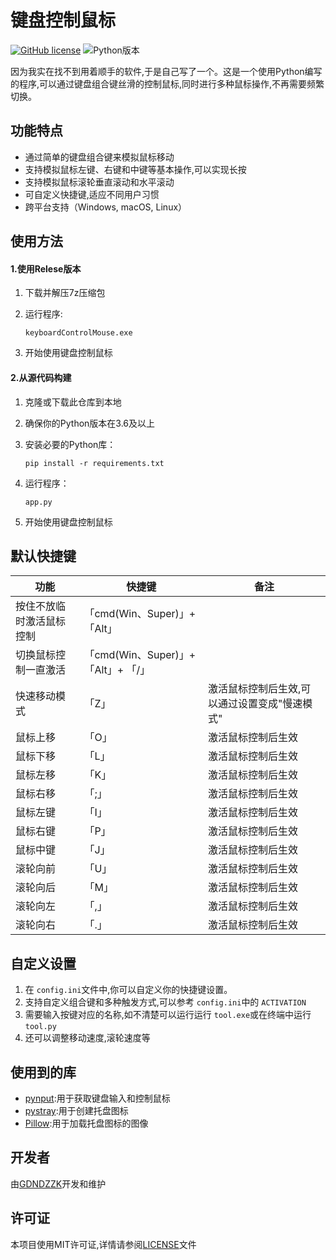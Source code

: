 # 键盘控制鼠标

[![GitHub license](https://img.shields.io/github/license/GDNDZZK/keyboardControlMouse.svg)](https://github.com/GDNDZZK/keyboardControlMouse/blob/master/LICENSE) ![Python版本](https://img.shields.io/badge/python-3.6%2B-blue)

因为我实在找不到用着顺手的软件,于是自己写了一个。这是一个使用Python编写的程序,可以通过键盘组合键丝滑的控制鼠标,同时进行多种鼠标操作,不再需要频繁切换。

## 功能特点

- 通过简单的键盘组合键来模拟鼠标移动
- 支持模拟鼠标左键、右键和中键等基本操作,可以实现长按
- 支持模拟鼠标滚轮垂直滚动和水平滚动
- 可自定义快捷键,适应不同用户习惯
- 跨平台支持（Windows, macOS, Linux）

## 使用方法

#### 1.使用Relese版本

1. 下载并解压7z压缩包
2. 运行程序:

   ```
   keyboardControlMouse.exe
   ```
3. 开始使用键盘控制鼠标

#### 2.从源代码构建

1. 克隆或下载此仓库到本地
2. 确保你的Python版本在3.6及以上
3. 安装必要的Python库：

   ```shell
   pip install -r requirements.txt
   ```
4. 运行程序：

   ```
   app.py
   ```
5. 开始使用键盘控制鼠标

## 默认快捷键

| 功能                     | 快捷键                              | 备注                                          |
| ------------------------ | ----------------------------------- | --------------------------------------------- |
| 按住不放临时激活鼠标控制 | 「cmd(Win、Super)」+「Alt」         |                                               |
| 切换鼠标控制一直激活     | 「cmd(Win、Super)」+「Alt」+ 「/」 |                                               |
| 快速移动模式             | 「Z」                               | 激活鼠标控制后生效,可以通过设置变成"慢速模式" |
| 鼠标上移                 | 「O」                               | 激活鼠标控制后生效                            |
| 鼠标下移                 | 「L」                               | 激活鼠标控制后生效                            |
| 鼠标左移                 | 「K」                               | 激活鼠标控制后生效                            |
| 鼠标右移                 | 「;」                               | 激活鼠标控制后生效                            |
| 鼠标左键                 | 「I」                               | 激活鼠标控制后生效                            |
| 鼠标右键                 | 「P」                               | 激活鼠标控制后生效                            |
| 鼠标中键                 | 「J」                               | 激活鼠标控制后生效                            |
| 滚轮向前                 | 「U」                               | 激活鼠标控制后生效                            |
| 滚轮向后                 | 「M」                               | 激活鼠标控制后生效                            |
| 滚轮向左                 | 「,」                               | 激活鼠标控制后生效                            |
| 滚轮向右                 | 「.」                               | 激活鼠标控制后生效                            |

## 自定义设置

1. 在 `config.ini`文件中,你可以自定义你的快捷键设置。
2. 支持自定义组合键和多种触发方式,可以参考 `config.ini`中的 `ACTIVATION`
3. 需要输入按键对应的名称,如不清楚可以运行运行 `tool.exe`或在终端中运行 `tool.py`
4. 还可以调整移动速度,滚轮速度等

## 使用到的库

- [pynput](https://github.com/moses-palmer/pynput):用于获取键盘输入和控制鼠标
- [pystray](https://github.com/moses-palmer/pystray):用于创建托盘图标
- [Pillow](https://github.com/python-pillow):用于加载托盘图标的图像

## 开发者

由[GDNDZZK](https://github.com/GDNDZZK)开发和维护

## 许可证

本项目使用MIT许可证,详情请参阅[LICENSE](https://github.com/GDNDZZK/keyboardControlMouse/blob/master/LICENSE)文件
